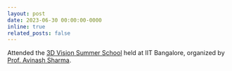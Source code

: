 ```yaml
---
layout: post
date: 2023-06-30 00:00:00-0000
inline: true
related_posts: false
---
```


Attended the [3D Vision Summer School](https://scholar.google.com/citations?user=neA5dOwAAAAJ&hl=en) held at IIT Bangalore, organized by [Prof. Avinash Sharma](https://scholar.google.com/citations?user=neA5dOwAAAAJ&hl=en).
